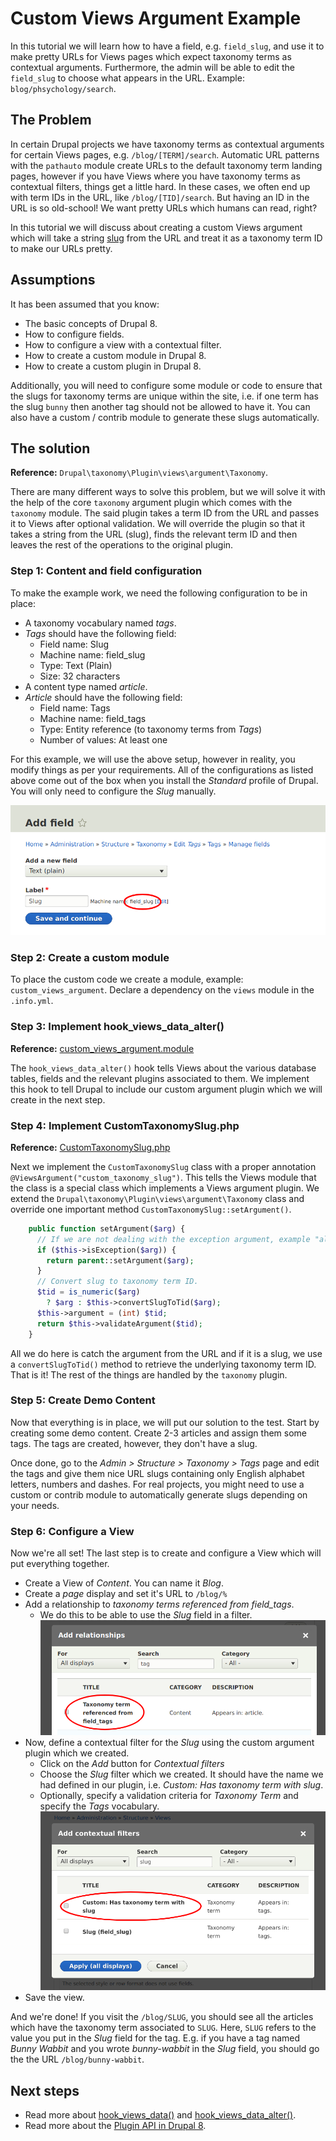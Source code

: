 # Custom Views Argument Example

In this tutorial we will learn how to have a field, e.g. `field_slug`, and use
it to make pretty URLs for Views pages which expect taxonomy terms as
contextual arguments. Furthermore, the admin will be able to edit the `field_slug`
to choose what appears in the URL. Example: `blog/phsychology/search`.

## The Problem

In certain Drupal projects we have taxonomy terms as contextual arguments for
certain Views pages, e.g. `/blog/[TERM]/search`. Automatic URL patterns with
the `pathauto` module create URLs to the default taxonomy term landing pages,
however if you have Views where you have taxonomy terms as contextual filters,
things get a little hard. In these cases, we often end up with term IDs in the
URL, like `/blog/[TID]/search`. But having an ID in the URL is so old-school!
We want pretty URLs which humans can read, right?

In this tutorial we will discuss about creating a custom Views argument which
will take a string [slug](https://en.wikipedia.org/wiki/Clean_URL#Slug) from
the URL and treat it as a taxonomy term ID to make our URLs pretty.

## Assumptions

It has been assumed that you know:

* The basic concepts of Drupal 8.
* How to configure fields.
* How to configure a view with a contextual filter.
* How to create a custom module in Drupal 8.
* How to create a custom plugin in Drupal 8.

Additionally, you will need to configure some module or code to ensure that the
slugs for taxonomy terms are unique within the site, i.e. if one term has the
slug `bunny` then another tag should not be allowed to have it. You can also
have a custom / contrib module to generate these slugs automatically.

## The solution

**Reference:** `Drupal\taxonomy\Plugin\views\argument\Taxonomy`.

There are many different ways to solve this problem, but we will solve it
with the help of the core `taxonomy` argument plugin which comes with
the `taxonomy` module. The said plugin takes a term ID from the URL and passes
it to Views after optional validation. We will override the plugin so that it
takes a string from the URL (slug), finds the relevant term ID and then leaves
the rest of the operations to the original plugin.

### Step 1: Content and field configuration

To make the example work, we need the following configuration to be in place:

* A taxonomy vocabulary named _tags_.
* _Tags_ should have the following field:
  * Field name: Slug
  * Machine name: field_slug
  * Type: Text (Plain)
  * Size: 32 characters
* A content type named _article_.
* _Article_ should have the following field:
  * Field name: Tags
  * Machine name: field_tags
  * Type: Entity reference (to taxonomy terms from _Tags_)
  * Number of values: At least one

For this example, we will use the above setup, however in reality, you modify
things as per your requirements. All of the configurations as listed above come out of the
box when you install the _Standard_ profile of Drupal. You will only need to
configure the _Slug_ manually.

![](screenshots/step%2001%20-%20configure%20field%20slug%20on%20taxonomy%20term.png)

### Step 2: Create a custom module

To place the custom code we create a module, example: `custom_views_argument`.
Declare a dependency on the `views` module in the `.info.yml`.

### Step 3: Implement hook_views_data_alter()

**Reference:** [custom_views_argument.module](custom_views_argument.module)

The `hook_views_data_alter()` hook tells Views about the various database
tables, fields and the relevant plugins associated to them. We implement
this hook to tell Drupal to include our custom argument plugin which we will
create in the next step.

### Step 4: Implement CustomTaxonomySlug.php

**Reference:** [CustomTaxonomySlug.php](src/Plugin/views/argument/CustomTaxonomySlug.php)

Next we implement the `CustomTaxonomySlug` class with a proper annotation
`@ViewsArgument("custom_taxonomy_slug")`. This tells the Views module that the
class is a special class which implements a Views argument plugin. We extend
the `Drupal\taxonomy\Plugin\views\argument\Taxonomy` class and override one
important method `CustomTaxonomySlug::setArgument()`.

```php
    public function setArgument($arg) {
      // If we are not dealing with the exception argument, example "all".
      if ($this->isException($arg)) {
        return parent::setArgument($arg);
      }
      // Convert slug to taxonomy term ID.
      $tid = is_numeric($arg)
        ? $arg : $this->convertSlugToTid($arg);
      $this->argument = (int) $tid;
      return $this->validateArgument($tid);
    }
```

All we do here is catch the argument from the URL and if it is a slug, we use
a `convertSlugToTid()` method to retrieve the underlying taxonomy term ID.
That is it! The rest of the things are handled by the `taxonomy` plugin.

### Step 5: Create Demo Content

Now that everything is in place, we will put our solution to the test. Start
by creating some demo content. Create 2-3 articles and assign them some tags.
The tags are created, however, they don't have a slug.

Once done, go to the _Admin > Structure > Taxonomy > Tags_ page and edit the
tags and give them nice URL slugs containing only English alphabet letters, numbers and
dashes. For real projects, you might need to use a custom or contrib module to
automatically generate slugs depending on your needs.

### Step 6: Configure a View

Now we're all set! The last step is to create and configure a View which will
put everything together.

* Create a View of _Content_. You can name it _Blog_.
* Create a _page_ display and set it's URL to `/blog/%`
* Add a relationship to _taxonomy terms referenced from field_tags_.
  * We do this to be able to use the _Slug_ field in a filter.
  ![](screenshots/step%2002%20-%20configure%20relationship%20with%20taxonomy%20term.png)
* Now, define a contextual filter for the _Slug_ using the custom argument
  plugin which we created.
  * Click on the _Add_ button for _Contextual filters_
  * Choose the _Slug_ filter which we created. It should have the name we had
    defined in our plugin, i.e. _Custom: Has taxonomy term with slug_.
  * Optionally, specify a validation criteria for _Taxonomy Term_ and specify
    the _Tags_ vocabulary.
  ![](screenshots/step%2003%20-%20configure%20contextual%20filter%20for%20field_slug.png)
* Save the view.

And we're done! If you visit the `/blog/SLUG`, you should see all the articles
which have the taxonomy term associated to `SLUG`. Here, `SLUG` refers to the
value you put in the _Slug_ field for the tag. E.g. if you have a tag named
_Bunny Wabbit_ and you wrote _bunny-wabbit_ in the _Slug_ field, you should go
the the URL `/blog/bunny-wabbit`.

## Next steps

* Read more about [hook_views_data()](https://api.drupal.org/api/drupal/core%21modules%21views%21views.api.php/function/hook_views_data/8.2.x)
  and [hook_views_data_alter()](https://api.drupal.org/api/drupal/core%21modules%21views%21views.api.php/function/hook_views_data_alter/8.2.x).
* Read more about the [Plugin API in Drupal 8](https://www.drupal.org/docs/8/api/plugin-api/plugin-api-overview).
